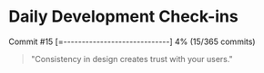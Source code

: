 # Daily Development Check-ins

Commit #15
[=-----------------------------] 4% (15/365 commits)

> "Consistency in design creates trust with your users."
